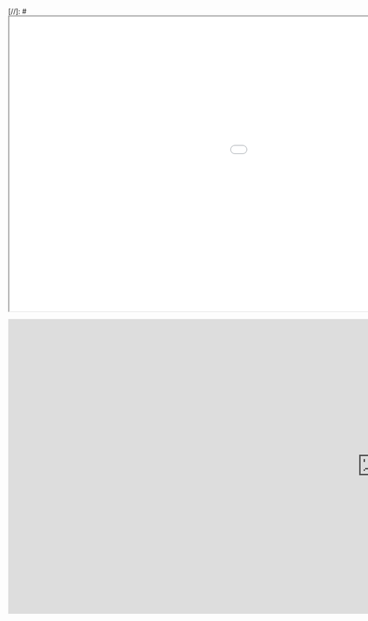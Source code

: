 [//]: # <iframe src="Interactive_measureC_projects_Tier_v2.html" height="600" width="1500"></iframe>

<iframe width="1500" height="600" frameborder="0" allowfullscreen src="https://arcg.is/1bLS1r"></iframe>
